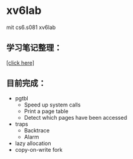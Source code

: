 # xv6lab
mit cs6.s081 xv6lab
## 学习笔记整理：
[[click here]](https://gaojj.notion.site/xv6-lab-c79fc7df97c44f1482bae9e860a3e4ff?pvs=4) 
## 目前完成：
- pgtbl
  - Speed up system calls
  - Print a page table
  - Detect which pages have been accessed
- traps
  - Backtrace
  - Alarm
- lazy allocation
- copy-on-write fork
  

